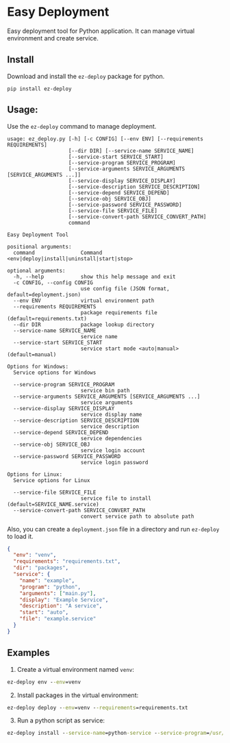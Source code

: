 # Easy Deployment

Easy deployment tool for Python application. It can manage virtual environment and create service.

## Install
Download and install the `ez-deploy` package for python.
```
pip install ez-deploy
```
## Usage:
Use the `ez-deploy` command to manage deployment.
```
usage: ez_deploy.py [-h] [-c CONFIG] [--env ENV] [--requirements REQUIREMENTS]
                    [--dir DIR] [--service-name SERVICE_NAME]
                    [--service-start SERVICE_START]
                    [--service-program SERVICE_PROGRAM]
                    [--service-arguments SERVICE_ARGUMENTS [SERVICE_ARGUMENTS ...]]
                    [--service-display SERVICE_DISPLAY]
                    [--service-description SERVICE_DESCRIPTION]
                    [--service-depend SERVICE_DEPEND]
                    [--service-obj SERVICE_OBJ]
                    [--service-password SERVICE_PASSWORD]
                    [--service-file SERVICE_FILE]
                    [--service-convert-path SERVICE_CONVERT_PATH]
                    command

Easy Deployment Tool

positional arguments:
  command               Command <env|deploy|install|uninstall|start|stop>

optional arguments:
  -h, --help            show this help message and exit
  -c CONFIG, --config CONFIG
                        use config file (JSON format, default=deployment.json)
  --env ENV             virtual environment path
  --requirements REQUIREMENTS
                        package requirements file (default=requirements.txt)
  --dir DIR             package lookup directory
  --service-name SERVICE_NAME
                        service name
  --service-start SERVICE_START
                        service start mode <auto|manual> (default=manual)

Options for Windows:
  Service options for Windows

  --service-program SERVICE_PROGRAM
                        service bin path
  --service-arguments SERVICE_ARGUMENTS [SERVICE_ARGUMENTS ...]
                        service arguments
  --service-display SERVICE_DISPLAY
                        service display name
  --service-description SERVICE_DESCRIPTION
                        service description
  --service-depend SERVICE_DEPEND
                        service dependencies
  --service-obj SERVICE_OBJ
                        service login account
  --service-password SERVICE_PASSWORD
                        service login password

Options for Linux:
  Service options for Linux

  --service-file SERVICE_FILE
                        service file to install (default=SERVICE_NAME.service)
  --service-convert-path SERVICE_CONVERT_PATH
                        convert service path to absolute path
```
Also, you can create a `deployment.json` file in a directory and run `ez-deploy` to load it.
```json
{
  "env": "venv",
  "requirements": "requirements.txt",
  "dir": "packages",
  "service": {
    "name": "example",
    "program": "python",
    "arguments": ["main.py"],
    "display": "Example Service",
    "description": "A service",
    "start": "auto",
    "file": "example.service"
  }
}
```

## Examples
1. Create a virtual environment named `venv`:
```cmd
ez-deploy env --env=venv
```

2. Install packages in the virtual environment:
```cmd
ez-deploy deploy --env=venv --requirements=requirements.txt
```

3. Run a python script as service:
```cmd
ez-deploy install --service-name=python-service --service-program=/usr/bin/python --service-arguments main.py
```